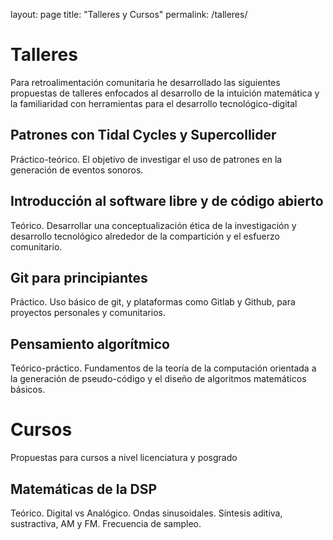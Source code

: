layout: page
title: "Talleres y Cursos"
permalink: /talleres/

# Talleres
Para retroalimentación comunitaria he desarrollado las siguientes propuestas de talleres enfocados al desarrollo de la intuición matemática y la familiaridad con herramientas para el desarrollo tecnológico-digital

## Patrones con Tidal Cycles y Supercollider
Práctico-teórico. El objetivo de investigar el uso de patrones en la generación de eventos sonoros.

## Introducción al software libre y de código abierto
Teórico. Desarrollar una conceptualización ética de la investigación y desarrollo tecnológico alrededor de la compartición y el esfuerzo comunitario.

## Git para principiantes
Práctico. Uso básico de git, y plataformas como Gitlab y Github, para proyectos personales y comunitarios.

## Pensamiento algorítmico
Teórico-práctico. Fundamentos de la teoría de la computación orientada a la generación de pseudo-código y el diseño de algoritmos matemáticos básicos.

# Cursos
Propuestas para cursos a nivel licenciatura y posgrado

## Matemáticas de la DSP
Teórico. Digital vs Analógico. Ondas sinusoidales. Síntesis aditiva, sustractiva, AM y FM. Frecuencia de sampleo.
